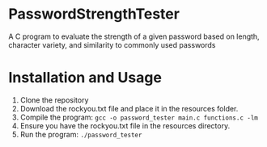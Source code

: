 # PasswordStrengthTester
A C program to evaluate the strength of a given password based on length, character variety, and similarity to commonly used passwords


# Installation and Usage
1. Clone the repository
2. Download the rockyou.txt file and place it in the resources folder.
3. Compile the program:
   `` gcc -o password_tester main.c functions.c -lm ``
4. Ensure you have the rockyou.txt file in the resources directory.
5. Run the program:
   ``./password_tester``

   
   
